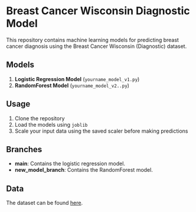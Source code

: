 # Breast Cancer Wisconsin Diagnostic Model

This repository contains machine learning models for predicting breast cancer diagnosis using the Breast Cancer Wisconsin (Diagnostic) dataset.

## Models

1. **Logistic Regression Model** (`yourname_model_v1.py`)
2. **RandomForest Model** (`yourname_model_v2..py`)

## Usage

1. Clone the repository
2. Load the models using `joblib`
3. Scale your input data using the saved scaler before making predictions

## Branches

- **main**: Contains the logistic regression model.
- **new_model_branch**: Contains the RandomForest model.

## Data

The dataset can be found [here](https://archive.ics.uci.edu/ml/datasets/breast+cancer+wisconsin+(diagnostic)).

